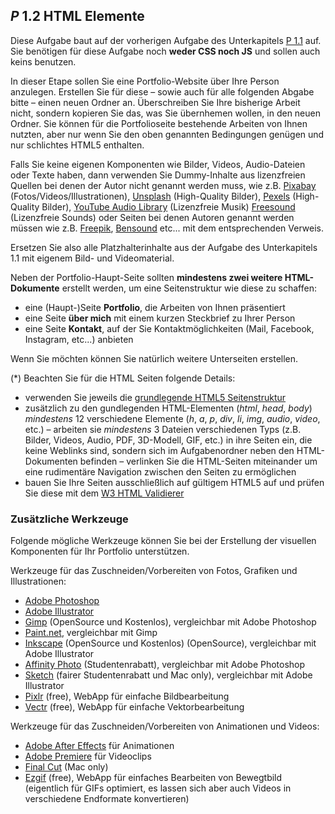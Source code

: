 ## _P_ **1.2** HTML Elemente

Diese Aufgabe baut auf der vorherigen Aufgabe des Unterkapitels [P 1.1](../P1.1) auf.
Sie benötigen für diese Aufgabe noch **weder CSS noch JS** und sollen auch keins benutzen.

In dieser Etape sollen Sie eine Portfolio-Website über Ihre Person anzulegen.
Erstellen Sie für diese – sowie auch für alle folgenden Abgabe bitte – einen neuen Ordner an.
Überschreiben Sie Ihre bisherige Arbeit nicht, sondern kopieren Sie das, was Sie übernhemen wollen, in den neuen Ordner.
Sie können für die Portfolioseite bestehende Arbeiten von Ihnen nutzten, aber nur wenn Sie den oben genannten Bedingungen genügen und nur schlichtes HTML5 enthalten.

Falls Sie keine eigenen Komponenten wie Bilder, Videos, Audio-Dateien oder Texte haben, dann verwenden Sie Dummy-Inhalte aus lizenzfreien Quellen bei denen der Autor nicht genannt werden muss, wie z.B. [Pixabay](https://pixabay.com/) (Fotos/Videos/Illustrationen), [Unsplash](https://unsplash.com/) (High-Quality Bilder), [Pexels](https://pexels.com/) (High-Quality Bilder), [YouTube Audio Library](https://www.youtube.com/audiolibrary/music?nv=1) (Lizenzfreie Musik) [Freesound](https://freesound.org/) (Lizenzfreie Sounds) oder Seiten bei denen Autoren genannt werden müssen wie z.B. [Freepik](https://www.freepik.com/), [Bensound](https://www.bensound.com/) etc... mit dem entsprechenden Verweis.

Ersetzen Sie also alle Platzhalterinhalte aus der Aufgabe des Unterkapitels 1.1 mit eigenem Bild- und Videomaterial.

Neben der Portfolio-Haupt-Seite sollten **mindestens zwei weitere HTML-Dokumente** erstellt werden, um eine Seitenstruktur wie diese zu schaffen:
- eine (Haupt-)Seite **Portfolio**, die Arbeiten von Ihnen präsentiert
- eine Seite **über mich** mit einem kurzen Steckbrief zu Ihrer Person
- eine Seite **Kontakt**, auf der Sie Kontaktmöglichkeiten (Mail, Facebook, Instagram, etc...) anbieten

Wenn Sie möchten können Sie natürlich weitere Unterseiten erstellen.

(*) Beachten Sie für die HTML Seiten folgende Details:
- verwenden Sie jeweils die [grundlegende HTML5 Seitenstruktur](https://www.w3schools.com/tags/tag_doctype.asp)
- zusätzlich zu den gundlegenden HTML-Elementen (_html_, _head_, _body_) *mindestens* 12 verschiedene Elemente (_h_, _a_, _p_, _div_, _li_, _img_, _audio_, _video_, etc.)
– arbeiten sie *mindestens* 3 Dateien verschiedenen Typs (z.B. Bilder, Videos, Audio, PDF, 3D-Modell, GIF, etc.) in ihre Seiten ein, die keine Weblinks sind, sondern sich im Aufgabenordner neben den HTML-Dokumenten befinden
– verlinken Sie die HTML-Seiten miteinander um eine rudimentäre Navigation zwischen den Seiten zu ermöglichen
- bauen Sie Ihre Seiten ausschließlich auf gültigem HTML5 auf und prüfen Sie diese mit dem [W3 HTML Validierer](https://validator.w3.org/#validate_by_upload)

### Zusätzliche Werkzeuge

Folgende mögliche Werkzeuge können Sie bei der Erstellung der visuellen Komponenten für Ihr Portfolio unterstützen.

Werkzeuge für das Zuschneiden/Vorbereiten von Fotos, Grafiken und Illustrationen:
- [Adobe Photoshop](https://www.adobe.com/de/products/photoshop.html)
- [Adobe Illustrator](https://www.adobe.com/de/products/illustrator.html)
- [Gimp](https://www.gimp.org/) (OpenSource und Kostenlos), vergleichbar mit Adobe Photoshop
- [Paint.net](https://www.getpaint.net/), vergleichbar mit Gimp
- [Inkscape](https://inkscape.org/de/) (OpenSource und Kostenlos) (OpenSource), vergleichbar mit Adobe Illustrator
- [Affinity Photo](https://affinity.serif.com/de/education/) (Studentenrabatt), vergleichbar mit Adobe Photoshop
- [Sketch](https://www.sketch.com/store/edu/) (fairer Studentenrabatt und Mac only), vergleichbar mit Adobe Illustrator
- [Pixlr](https://pixlr.com) (free), WebApp für einfache Bildbearbeitung
- [Vectr](https://vectr.com) (free), WebApp für einfache Vektorbearbeitung

Werkzeuge für das Zuschneiden/Vorbereiten von Animationen und Videos:
- [Adobe After Effects](https://www.adobe.com/de/products/aftereffects.html) für Animationen
- [Adobe Premiere](https://www.adobe.com/de/products/premiere.html) für Videoclips
- [Final Cut](https://www.apple.com/de/final-cut-pro/) (Mac only)
- [Ezgif](https://ezgif.com) (free), WebApp für einfaches Bearbeiten von Bewegtbild (eigentlich für GIFs optimiert, es lassen sich aber auch Videos in verschiedene Endformate konvertieren)
